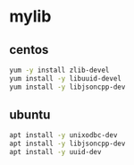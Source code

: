 # mylib

## centos

```bash
yum -y install zlib-devel
yum install -y libuuid-devel
yum install -y libjsoncpp-dev
```

## ubuntu
```bash
apt install -y unixodbc-dev
apt install -y libjsoncpp-dev
apt install -y uuid-dev
```
